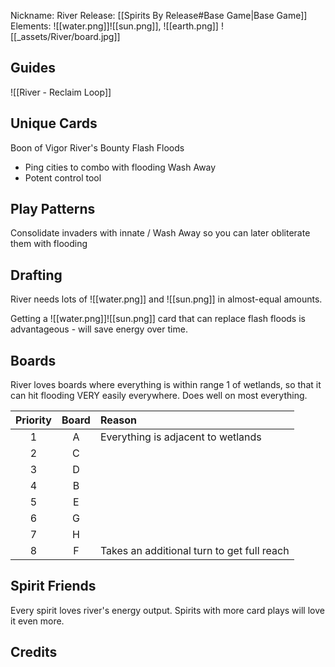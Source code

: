 Nickname: River
Release: [[Spirits By Release#Base Game|Base Game]]
Elements: ![[water.png]]![[sun.png]], ![[earth.png]]
![[_assets/River/board.jpg]]
## Guides

![[River - Reclaim Loop]]


## Unique Cards
Boon of Vigor
River's Bounty
Flash Floods
- Ping cities to combo with flooding
Wash Away
- Potent control tool

## Play Patterns

Consolidate invaders with innate / Wash Away so you can later obliterate them with flooding

## Drafting

River needs lots of ![[water.png]] and ![[sun.png]] in almost-equal amounts.

Getting a  ![[water.png]]![[sun.png]] card that can replace flash floods is advantageous - will save energy over time.


## Boards
River loves boards where everything is within range 1 of wetlands, so that it can hit flooding VERY easily everywhere. Does well on most everything.

| Priority | Board | Reason                                     |
| :------: | :---: | :----------------------------------------- |
|    1     |   A   | Everything is adjacent to wetlands         |
|    2     |   C   |                                            |
|    3     |   D   |                                            |
|    4     |   B   |                                            |
|    5     |   E   |                                            |
|    6     |   G   |                                            |
|    7     |   H   |                                            |
|    8     |   F   | Takes an additional turn to get full reach |



## Spirit Friends

Every spirit loves river's energy output. Spirits with more card plays will love it even more.



Credits
- 